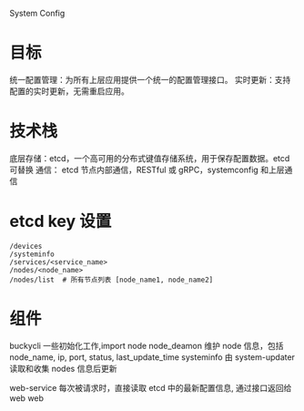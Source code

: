 System Config

# 目标

统一配置管理：为所有上层应用提供一个统一的配置管理接口。
实时更新：支持配置的实时更新，无需重启应用。

# 技术栈

底层存储：etcd，一个高可用的分布式键值存储系统，用于保存配置数据。etcd 可替换
通信： etcd 节点内部通信，RESTful 或 gRPC，systemconfig 和上层通信

# etcd key 设置

```
/devices
/systeminfo
/services/<service_name>
/nodes/<node_name>
/nodes/list  # 所有节点列表 [node_name1, node_name2]

```

# 组件

buckycli 一些初始化工作,import node
node_deamon 维护 node 信息，包括 node_name, ip, port, status, last_update_time
systeminfo 由 system-updater 读取和收集 nodes 信息后更新

web-service 每次被请求时，直接读取 etcd 中的最新配置信息, 通过接口返回给 web
web

